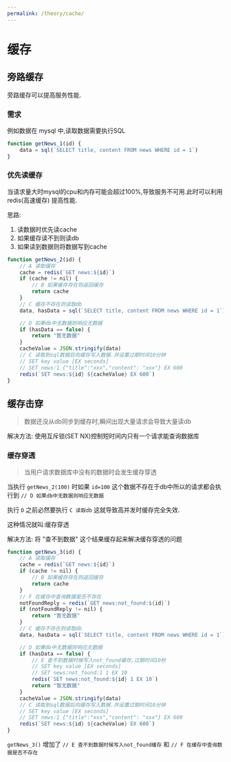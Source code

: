 ```yaml
---
permalink: /theory/cache/
---
```


# 缓存

## 旁路缓存

旁路缓存可以提高服务性能.

### 需求

例如数据在 mysql 中,读取数据需要执行SQL

```js
function getNews_1(id) {
    data = sql(`SELECT title, content FROM news WHERE id = 1`)
}
```

### 优先读缓存

当请求量大时mysql的cpu和内存可能会超过100%,导致服务不可用.此时可以利用 redis(高速缓存) 提高性能.

思路:
1. 读数据时优先读cache
2. 如果缓存读不到则读db
4. 如果读到数据则将数据写到cache

```js
function getNews_2(id) {
    // A 读取缓存
    cache = redis(`GET news:${id}`)
    if (cache != nil) {
        // B 如果缓存存在则返回缓存
        return cache
    }
    // C 缓存不存在则读取db
    data, hasData = sql(`SELECT title, content FROM news WHERE id = 1`)

    // D 如果db中无数据则响应无数据
    if (hasData == false) {
        return "暂无数据"
    }
    cacheValue = JSON.stringify(data)
    // C 读取到sql数据后向缓存写入数据.并设置过期时间10分钟
    // SET key value [EX seconds]
    // SET news:1 {"title":"xxx","content": "xxx"} EX 600
    redis(`SET news:${id} ${cacheValue} EX 600`)
}
```

## 缓存击穿

> 数据还没从db同步到缓存时,瞬间出现大量请求会导致大量读db

解决方法: 使用互斥锁(SET NX)控制短时间内只有一个请求能查询数据库

### 缓存穿透

> 当用户请求数据库中没有的数据时会发生缓存穿透

当执行 `getNews_2(100)` 时如果 `id=100` 这个数据不存在于db中所以的请求都会执行到 `// D 如果db中无数据则响应无数据`

执行 `D` 之前必然要执行 `C 读取db` 这就导致高并发时缓存完全失效.

这种情况就叫:缓存穿透

解决方法: 将 "查不到数据" 这个结果缓存起来解决缓存穿透的问题


```js
function getNews_3(id) {
    // A 读取缓存
    cache = redis(`GET news:${id}`)
    if (cache != nil) {
        // B 如果缓存存在则返回缓存
        return cache
    }
    // F 在缓存中查询数据是否不存在
    notFoundReply = redis(`GET news:not_found:${id}`)
    if (notFoundReply != nil) {
        return "暂无数据"
    }
    // C 缓存不存在则读取db
    data, hasData = sql(`SELECT title, content FROM news WHERE id = 1`)

    // D 如果db中无数据则响应无数据
    if (hasData == false) {
        // E 查不到数据时候写入not_found缓存,过期时间10秒
        // SET key value [EX seconds]
        // SET news:not_found:1 1 EX 10
        redis(`SET news:not_found:${id} 1 EX 10`)
        return "暂无数据"
    }
    cacheValue = JSON.stringify(data)
    // C 读取到sql数据后向缓存写入数据.并设置过期时间10分钟
    // SET key value [EX seconds]
    // SET news:1 {"title":"xxx","content": "xxx"} EX 600
    redis(`SET news:${id} ${cacheValue} EX 600`)
}
```

`getNews_3()` 增加了 `// E 查不到数据时候写入not_found缓存` 和 `// F 在缓存中查询数据是否不存在`
